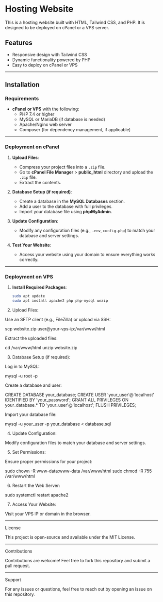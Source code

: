 

# Hosting Website

This is a hosting website built with HTML, Tailwind CSS, and PHP. It is designed to be deployed on cPanel or a VPS server.

## Features

- Responsive design with Tailwind CSS
- Dynamic functionality powered by PHP
- Easy to deploy on cPanel or VPS

---

## Installation

### Requirements

- **cPanel or VPS** with the following:
  - PHP 7.4 or higher
  - MySQL or MariaDB (if database is needed)
  - Apache/Nginx web server
  - Composer (for dependency management, if applicable)

---

### Deployment on cPanel

1. **Upload Files**:  
   - Compress your project files into a `.zip` file.  
   - Go to **cPanel File Manager** > **public_html** directory and upload the `.zip` file.  
   - Extract the contents.

2. **Database Setup (if required)**:  
   - Create a database in the **MySQL Databases** section.  
   - Add a user to the database with full privileges.  
   - Import your database file using **phpMyAdmin**.

3. **Update Configuration**:  
   - Modify any configuration files (e.g., `.env`, `config.php`) to match your database and server settings.

4. **Test Your Website**:  
   - Access your website using your domain to ensure everything works correctly.

---

### Deployment on VPS

1. **Install Required Packages**:
   ```bash
   sudo apt update
   sudo apt install apache2 php php-mysql unzip

2. Upload Files:

Use an SFTP client (e.g., FileZilla) or upload via SSH:

scp website.zip user@your-vps-ip:/var/www/html

Extract the uploaded files:

cd /var/www/html
unzip website.zip



3. Database Setup (if required):

Log in to MySQL:

mysql -u root -p

Create a database and user:

CREATE DATABASE your_database;
CREATE USER 'your_user'@'localhost' IDENTIFIED BY 'your_password';
GRANT ALL PRIVILEGES ON your_database.* TO 'your_user'@'localhost';
FLUSH PRIVILEGES;

Import your database file:

mysql -u your_user -p your_database < database.sql



4. Update Configuration:

Modify configuration files to match your database and server settings.



5. Set Permissions:

Ensure proper permissions for your project:

sudo chown -R www-data:www-data /var/www/html
sudo chmod -R 755 /var/www/html



6. Restart the Web Server:

sudo systemctl restart apache2


7. Access Your Website:

Visit your VPS IP or domain in the browser.





---

License

This project is open-source and available under the MIT License.


---

Contributions

Contributions are welcome! Feel free to fork this repository and submit a pull request.


---

Support

For any issues or questions, feel free to reach out by opening an issue on this repository.



